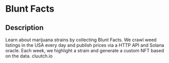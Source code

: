 # Blunt Facts
## Description
Learn about marijuana strains by collecting Blunt Facts. We crawl weed listings in the USA every day and publish prices via a HTTP API and Solana oracle. Each week, we highlight a strain and generate a custom NFT based on the data. cluutch.io
